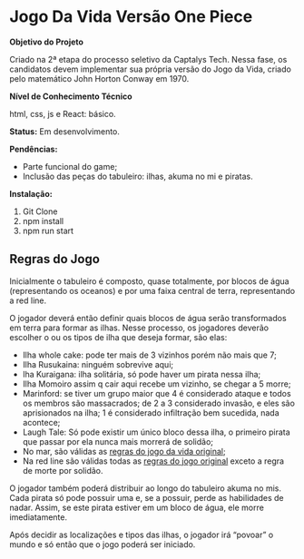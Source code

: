 # Jogo Da Vida Versão One Piece

**Objetivo do Projeto**

  Criado na 2ª etapa do processo seletivo da Captalys Tech. Nessa fase, os candidatos devem implementar sua própria versão do Jogo da Vida, criado pelo matemático John Horton Conway em 1970.

**Nível de Conhecimento Técnico**

html, css, js e React: básico.

**Status:** Em desenvolvimento.

**Pendências:** 
* Parte funcional do game;
* Inclusão das peças do tabuleiro: ilhas, akuma no mi e piratas.

**Instalação:**

1. Git Clone
2. npm install
3. npm run start

## Regras do Jogo
Inicialmente o tabuleiro é composto, quase totalmente, por blocos de água (representando os oceanos) e por uma faixa central de terra, representando a red line.

O jogador deverá então definir quais blocos de água serão transformados em terra para formar as ilhas. Nesse processo, os jogadores deverão escolher o ou os tipos de ilha que deseja formar, são elas: 


* Ilha whole cake: pode ter mais de 3 vizinhos porém não mais que 7;
* Ilha Rusukaina: ninguém sobrevive aqui; 
* lha Kuraigana: ilha solitária, só pode haver um pirata nessa ilha; 
* Ilha Momoiro assim q cair aqui recebe um vizinho, se chegar a 5 morre;
* Marinford: se tiver um grupo maior que 4 é considerado ataque e todos os membros são massacrados; de 2 a 3 considerado invasão, e eles são aprisionados na ilha; 1 é considerado infiltração bem sucedida, nada acontece;
*	Laugh Tale: Só pode existir um único bloco dessa ilha, o primeiro pirata que passar por ela nunca mais morrerá de solidão;
* No mar, são válidas as [regras do jogo da vida original](https://pt.wikipedia.org/wiki/Jogo_da_vida);
*	Na red line são válidas todas as [regras do jogo original](https://pt.wikipedia.org/wiki/Jogo_da_vida) exceto a regra de morte por solidão.


O jogador também poderá distribuir ao longo do tabuleiro akuma no mis. Cada pirata só pode possuir uma e, se a possuir, perde as habilidades de nadar. Assim, se este pirata estiver em um bloco de água, ele morre imediatamente.

Após decidir as localizações e tipos das ilhas, o jogador irá “povoar” o mundo e só então que o jogo poderá ser iniciado.

